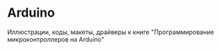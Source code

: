 # Arduino
Иллюстрации, коды, макеты, драйверы к книге "Программирование микроконтроллеров на Arduino"
